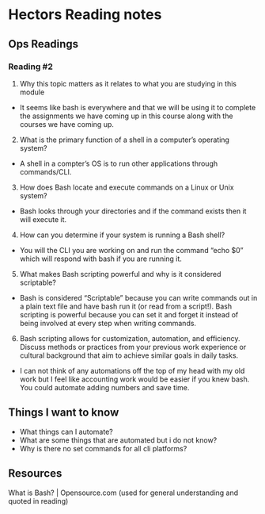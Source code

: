# Hectors Reading notes

## Ops Readings

### Reading #2


1. Why this topic matters as it relates to what you are studying in this module

- It seems like bash is everywhere and that we will be using it to complete the assignments we have coming up in this course along with the courses we have coming up.

2. What is the primary function of a shell in a computer’s operating system?

- A shell in a compter’s OS is to run other applications through commands/CLI.

3. How does Bash locate and execute commands on a Linux or Unix system?

- Bash looks through your directories and if the command exists then it will execute it.

4. How can you determine if your system is running a Bash shell?

- You will the CLI you are working on and run the command “echo $0” which will respond with bash if you are running it.

5. What makes Bash scripting powerful and why is it considered scriptable?

- Bash is considered “Scriptable” because you can write commands out in a plain text file and have bash run it (or read from a script!). Bash scripting is powerful because you can set it and forget it instead of being involved at every step when writing commands.

6. Bash scripting allows for customization, automation, and efficiency. Discuss methods or practices from your previous work experience or cultural background that aim to achieve similar goals in daily tasks.

- I can not think of any automations off the top of my head with my old work but I feel like accounting work would be easier if you knew bash. You could automate adding numbers and save time.

## Things I want to know 

- What things can I automate?
- What are some things that are automated but i do not know?
- Why is there no set commands for all cli platforms?

## Resources

What is Bash? | Opensource.com 
(used for general understanding and quoted in reading)
